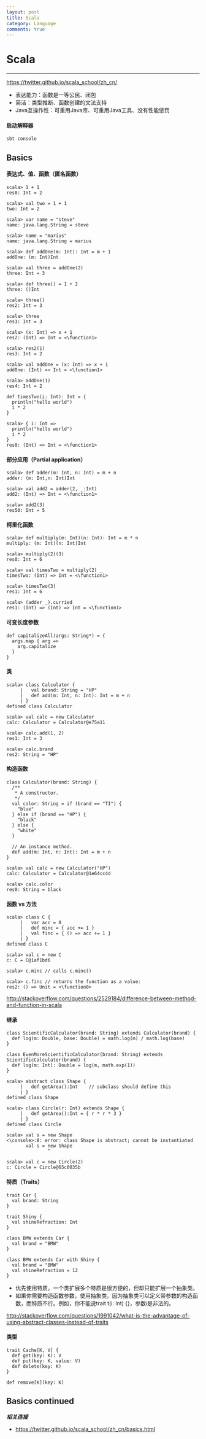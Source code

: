 ```yaml
---
layout: post
title: Scala
category: Language
comments: true
---
```


# Scala

------

<https://twitter.github.io/scala_school/zh_cn/>

 - 表达能力：函数是一等公民、闭包
 - 简洁：类型推断、函数创建的文法支持
 - Java互操作性：可重用Java库、可重用Java工具、没有性能惩罚

#### 启动解释器

```
sbt console
```

## Basics

#### 表达式、值、函数（匿名函数）

```
scala> 1 + 1
res0: Int = 2

scala> val two = 1 + 1
two: Int = 2

scala> var name = "steve"
name: java.lang.String = steve

scala> name = "marius"
name: java.lang.String = marius

scala> def addOne(m: Int): Int = m + 1
addOne: (m: Int)Int

scala> val three = addOne(2)
three: Int = 3

scala> def three() = 1 + 2
three: ()Int

scala> three()
res2: Int = 3

scala> three
res3: Int = 3

scala> (x: Int) => x + 1
res2: (Int) => Int = <\function1>

scala> res2(1)
res3: Int = 2

scala> val addOne = (x: Int) => x + 1
addOne: (Int) => Int = <\function1>

scala> addOne(1)
res4: Int = 2

def timesTwo(i: Int): Int = {
  println("hello world")
  i * 2
}

scala> { i: Int =>
  println("hello world")
  i * 2
}
res0: (Int) => Int = <\function1>
```

#### 部分应用（Partial application）

```
scala> def adder(m: Int, n: Int) = m + n
adder: (m: Int,n: Int)Int

scala> val add2 = adder(2, _:Int)
add2: (Int) => Int = <\function1>

scala> add2(3)
res50: Int = 5
```

#### 柯里化函数

```
scala> def multiply(m: Int)(n: Int): Int = m * n
multiply: (m: Int)(n: Int)Int

scala> multiply(2)(3)
res0: Int = 6

scala> val timesTwo = multiply(2) _
timesTwo: (Int) => Int = <\function1>

scala> timesTwo(3)
res1: Int = 6

scala> (adder _).curried
res1: (Int) => (Int) => Int = <\function1>
```

#### 可变长度参数

```
def capitalizeAll(args: String*) = {
  args.map { arg =>
    arg.capitalize
  }
}
```

#### 类

```
scala> class Calculator {
     |   val brand: String = "HP"
     |   def add(m: Int, n: Int): Int = m + n
     | }
defined class Calculator

scala> val calc = new Calculator
calc: Calculator = Calculator@e75a11

scala> calc.add(1, 2)
res1: Int = 3

scala> calc.brand
res2: String = "HP"
```

#### 构造函数

```
class Calculator(brand: String) {
  /**
   * A constructor.
   */
  val color: String = if (brand == "TI") {
    "blue"
  } else if (brand == "HP") {
    "black"
  } else {
    "white"
  }

  // An instance method.
  def add(m: Int, n: Int): Int = m + n
}

scala> val calc = new Calculator("HP")
calc: Calculator = Calculator@1e64cc4d

scala> calc.color
res0: String = black
```

#### 函数 vs 方法

```
scala> class C {
     |   var acc = 0
     |   def minc = { acc += 1 }
     |   val finc = { () => acc += 1 }
     | }
defined class C

scala> val c = new C
c: C = C@1af1bd6

scala> c.minc // calls c.minc()

scala> c.finc // returns the function as a value:
res2: () => Unit = <\function0>
```

<http://stackoverflow.com/questions/2529184/difference-between-method-and-function-in-scala>

#### 继承

```
class ScientificCalculator(brand: String) extends Calculator(brand) {
  def log(m: Double, base: Double) = math.log(m) / math.log(base)
}

class EvenMoreScientificCalculator(brand: String) extends ScientificCalculator(brand) {
  def log(m: Int): Double = log(m, math.exp(1))
}

scala> abstract class Shape {
     |   def getArea():Int    // subclass should define this
     | }
defined class Shape

scala> class Circle(r: Int) extends Shape {
     |   def getArea():Int = { r * r * 3 }
     | }
defined class Circle

scala> val s = new Shape
<\console>:8: error: class Shape is abstract; cannot be instantiated
       val s = new Shape
               ^

scala> val c = new Circle(2)
c: Circle = Circle@65c0035b
```

#### 特质（Traits）

```
trait Car {
  val brand: String
}

trait Shiny {
  val shineRefraction: Int
}

class BMW extends Car {
  val brand = "BMW"
}

class BMW extends Car with Shiny {
  val brand = "BMW"
  val shineRefraction = 12
}
```

 - 优先使用特质。一个类扩展多个特质是很方便的，但却只能扩展一个抽象类。
 - 如果你需要构造函数参数，使用抽象类。因为抽象类可以定义带参数的构造函数，而特质不行。例如，你不能说trait t(i: Int) {}，参数i是非法的。

<http://stackoverflow.com/questions/1991042/what-is-the-advantage-of-using-abstract-classes-instead-of-traits>

#### 类型

```
trait Cache[K, V] {
  def get(key: K): V
  def put(key: K, value: V)
  def delete(key: K)
}

def remove[K](key: K)
```

## Basics continued

***相关连接***

 - https://twitter.github.io/scala_school/zh_cn/basics.html

